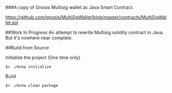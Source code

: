###A copy of Gnosis Multisig wallet as Java Smart Contract.

https://github.com/gnosis/MultiSigWallet/blob/master/contracts/MultiSigWallet.sol


##Work In Progress
An attempt to rewrite Multisig solidity contract in Java. 
But it's nowhere near complete.

##Build from Source

Initialize the project (One time only)
```
$> ./mvnw initialize
```

Build
```
$> ./mvnw clean package
```